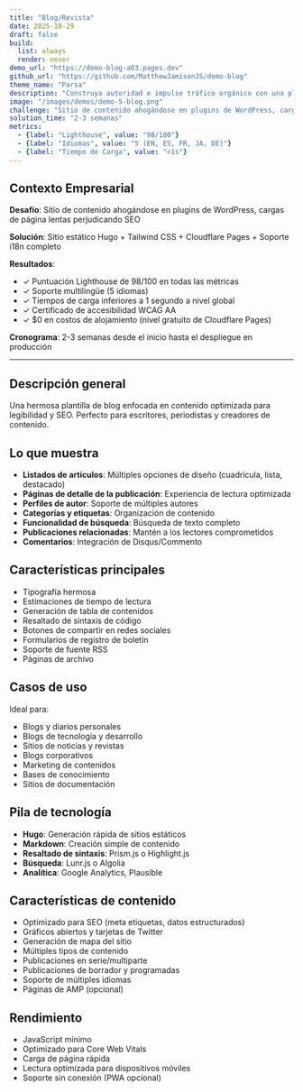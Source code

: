 ```yaml
---
title: "Blog/Revista"
date: 2025-10-29
draft: false
build:
  list: always
  render: never
demo_url: "https://demo-blog-a03.pages.dev"
github_url: "https://github.com/MatthewJamisonJS/demo-blog"
theme_name: "Parsa"
description: "Construya autoridad e impulse tráfico orgánico con una plataforma de contenido diseñada para el engagement y el descubrimiento. Estructura optimizada para SEO, legibilidad excepcional y presentación profesional convierten lectores en suscriptores, clientes y defensores."
image: "/images/demos/demo-5-blog.png"
challenge: "Sitio de contenido ahogándose en plugins de WordPress, cargas de página lentas perjudicando SEO"
solution_time: "2-3 semanas"
metrics:
  - {label: "Lighthouse", value: "98/100"}
  - {label: "Idiomas", value: "5 (EN, ES, FR, JA, DE)"}
  - {label: "Tiempo de Carga", value: "<1s"}
---
```


## Contexto Empresarial

**Desafío**: Sitio de contenido ahogándose en plugins de WordPress, cargas de página lentas perjudicando SEO

**Solución**: Sitio estático Hugo + Tailwind CSS + Cloudflare Pages + Soporte i18n completo

**Resultados**:
- ✓ Puntuación Lighthouse de 98/100 en todas las métricas
- ✓ Soporte multilingüe (5 idiomas)
- ✓ Tiempos de carga inferiores a 1 segundo a nivel global
- ✓ Certificado de accesibilidad WCAG AA
- ✓ $0 en costos de alojamiento (nivel gratuito de Cloudflare Pages)

**Cronograma**: 2-3 semanas desde el inicio hasta el despliegue en producción

---

## Descripción general

Una hermosa plantilla de blog enfocada en contenido optimizada para legibilidad y SEO. Perfecto para escritores, periodistas y creadores de contenido.

## Lo que muestra

- **Listados de artículos**: Múltiples opciones de diseño (cuadrícula, lista, destacado)
- **Páginas de detalle de la publicación**: Experiencia de lectura optimizada
- **Perfiles de autor**: Soporte de múltiples autores
- **Categorías y etiquetas**: Organización de contenido
- **Funcionalidad de búsqueda**: Búsqueda de texto completo
- **Publicaciones relacionadas**: Mantén a los lectores comprometidos
- **Comentarios**: Integración de Disqus/Commento

## Características principales

- Tipografía hermosa
- Estimaciones de tiempo de lectura
- Generación de tabla de contenidos
- Resaltado de sintaxis de código
- Botones de compartir en redes sociales
- Formularios de registro de boletín
- Soporte de fuente RSS
- Páginas de archivo

## Casos de uso

Ideal para:
- Blogs y diarios personales
- Blogs de tecnología y desarrollo
- Sitios de noticias y revistas
- Blogs corporativos
- Marketing de contenidos
- Bases de conocimiento
- Sitios de documentación

## Pila de tecnología

- **Hugo**: Generación rápida de sitios estáticos
- **Markdown**: Creación simple de contenido
- **Resaltado de sintaxis**: Prism.js o Highlight.js
- **Búsqueda**: Lunr.js o Algolia
- **Analítica**: Google Analytics, Plausible

## Características de contenido

- Optimizado para SEO (meta etiquetas, datos estructurados)
- Gráficos abiertos y tarjetas de Twitter
- Generación de mapa del sitio
- Múltiples tipos de contenido
- Publicaciones en serie/multiparte
- Publicaciones de borrador y programadas
- Soporte de múltiples idiomas
- Páginas de AMP (opcional)

## Rendimiento

- JavaScript mínimo
- Optimizado para Core Web Vitals
- Carga de página rápida
- Lectura optimizada para dispositivos móviles
- Soporte sin conexión (PWA opcional)
